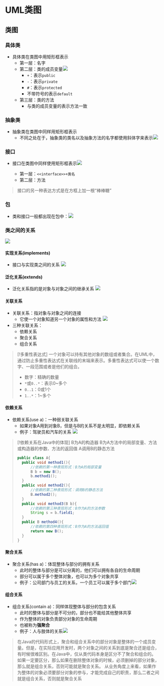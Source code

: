 # UML类图
## 类图
### 具体类
- 具体类在类图中用矩形框表示
	- 第一层：名字
	- 第二层：类的成员变量![](https://raw.githubusercontent.com/alwaysmissin/picgo/main/20230105172220.png)
		- `+`：表示`public`
		- `-`：表示`private`
		- `#`：表示`protected`
		- 不带符号的表示`default`
	- 第三层：类的方法
		- 与类的成员变量的表示方法一致

### 抽象类
- 抽象类在类图中同样用矩形框表示
	- 不同之处在于，抽象类的类名以及抽象方法的名字都使用斜体字来表示![](https://raw.githubusercontent.com/alwaysmissin/picgo/main/20230105172357.png)

### 接口
- 接口在类图中同样使用矩形框表示![](https://raw.githubusercontent.com/alwaysmissin/picgo/main/20230105173314.png)

	- 第一层：`<<interface>>+类名`
	- 第二层：方法
> 接口的另一种表达方式是在方框上加一根“棒棒糖”

### 包
- 类和接口一般都出现在包中：![](https://raw.githubusercontent.com/alwaysmissin/picgo/main/20230105173445.png)

### 类之间的关系
![](https://raw.githubusercontent.com/alwaysmissin/picgo/main/20230105173623.png)
#### 实现关系(implements)
- 接口与实现类之间的关系
![](https://raw.githubusercontent.com/alwaysmissin/picgo/main/20230105173701.png)

#### 泛化关系(extends)
- 泛化关系指的是对象与对象之间的继承关系
![](https://raw.githubusercontent.com/alwaysmissin/picgo/main/20230105173922.png)

#### 关联关系
- 关联关系：指对象与对象之间的连接
	- 它使一个对象知道另一个对象的属性和方法
![](https://raw.githubusercontent.com/alwaysmissin/picgo/main/20230105174207.png)
- 三种关联关系：
	- 依赖关系
	- 聚合关系
	- 组合关系
> [!多重性表达式]
> 一个对象可以持有其他对象的数组或者集合。在UML中，通过防止多重性表达式在关联线的末端来表示。多重性表达式可以使一个数字、一段范围或者是他们的组合。
> - 数字：精确的数量
> - `*`或`0..*`：表示0~多个
> - `0..1`：0或1个
> - `1..*`：1~多个

#### 依赖关系
- 依赖关系(use a)：一种弱关联关系
	- 如果对象A用到对象B，但是与B的关系不是太明显，即依赖关系
	- 例子：驾驶员和汽车的关系
![](https://raw.githubusercontent.com/alwaysmissin/picgo/main/20230105174716.png)
> [!依赖关系在Java中的体现]
> B为A的构造器
> B为A方法中的局部变量、方法或构造器的参数、方法的返回值
> A调用B的静态方法
> ```java
> public class A{
> 	public void method1(){
> 		//依赖的第一种表现形式：B为A的局部变量
> 		B b = new B();
> 		b.method1();
> 	}
> 	public void method2(){
> 		//依赖的第二种表现形式：调用B的静态方法
> 		B.method2();
> 	}
> 	public void method3(B b){
> 		//依赖的第三种表现形式：B作为A的方法参数
> 		String s = b.field1;
> 	}
> 	public B method4(){
> 		//依赖的第四种表现形式：B作为A的方法返回值
> 		return new B();
> 	}
> }
> ```
#### 聚合关系
- 聚合关系(has a)：体现整体与部分的拥有关系
	- 此时的整体与部分是可以分离的，他们可以拥有各自的生命周期
	- 部分可以属于多个整体对象，也可以为多个对象共享
	- 例子：公司部门与员工的关系，一个员工可以属于多个部门![](https://raw.githubusercontent.com/alwaysmissin/picgo/main/20230105190934.png)

#### 组合关系
- 组合关系(contain a)：同样体现整体与部分的包含关系
	- 此时的整体与部分是不可分的，部分也不能给其他整体共享
	- 作为整体的对象负责部分对象的生命周期
	- 也被称为**强聚合**
	- 例子：人与肢体的关系![](https://raw.githubusercontent.com/alwaysmissin/picgo/main/20230105191159.png)
> 在Java的代码形式上，聚合和组合关系中的部分对象是整体的一个成员变量。但是，在实际应用开发时，两个对象之间的关系到底是聚合还是组合，有时候很难区别。在Java中，仅从类代码本身是区分不了聚合和组合的。如果一定要区分，那么如果在删除整体对象的时候，必须删掉的部分对象，那么就是组合关系，否则可能就是聚合关系。
> 从业务角度上来看，如果作为整体的对象必须要部分对象的参与，才能完成自己的职责，那么二者之间就是组合关系，否则就是聚合关系

